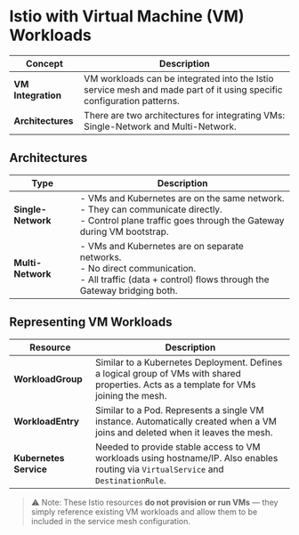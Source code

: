 # Istio with Virtual Machine (VM) Workloads

| **Concept**                     | **Description**                                                                                                                                     |
|--------------------------------|-----------------------------------------------------------------------------------------------------------------------------------------------------|
| **VM Integration**             | VM workloads can be integrated into the Istio service mesh and made part of it using specific configuration patterns.                             |
| **Architectures**              | There are two architectures for integrating VMs: Single-Network and Multi-Network.                                                                 |

## Architectures

| **Type**              | **Description**                                                                                                                                              |
|-----------------------|--------------------------------------------------------------------------------------------------------------------------------------------------------------|
| **Single-Network**    | - VMs and Kubernetes are on the same network.<br>- They can communicate directly.<br>- Control plane traffic goes through the Gateway during VM bootstrap.   |
| **Multi-Network**     | - VMs and Kubernetes are on separate networks.<br>- No direct communication.<br>- All traffic (data + control) flows through the Gateway bridging both.      |

## Representing VM Workloads

| **Resource**           | **Description**                                                                                                                                                   |
|------------------------|-------------------------------------------------------------------------------------------------------------------------------------------------------------------|
| **WorkloadGroup**      | Similar to a Kubernetes Deployment. Defines a logical group of VMs with shared properties. Acts as a template for VMs joining the mesh.                          |
| **WorkloadEntry**      | Similar to a Pod. Represents a single VM instance. Automatically created when a VM joins and deleted when it leaves the mesh.                                    |
| **Kubernetes Service** | Needed to provide stable access to VM workloads using hostname/IP. Also enables routing via `VirtualService` and `DestinationRule`.                              |

> ⚠️ Note: These Istio resources **do not provision or run VMs** — they simply reference existing VM workloads and allow them to be included in the service mesh configuration.

